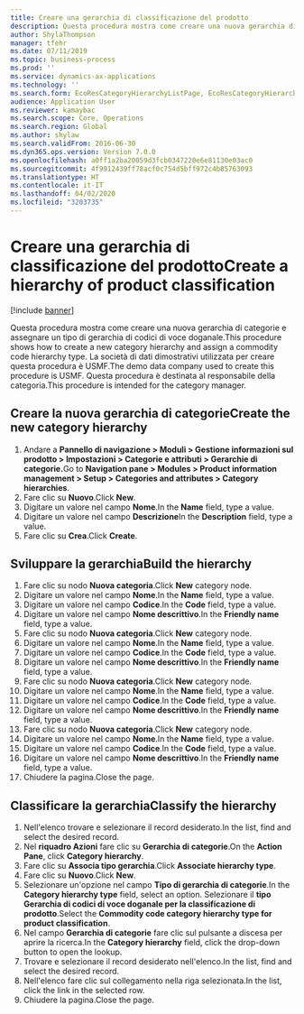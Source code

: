 ```yaml
---
title: Creare una gerarchia di classificazione del prodotto
description: Questa procedura mostra come creare una nuova gerarchia di categorie e assegnare un tipo di gerarchia di codici di voce doganale.
author: ShylaThompson
manager: tfehr
ms.date: 07/11/2019
ms.topic: business-process
ms.prod: ''
ms.service: dynamics-ax-applications
ms.technology: ''
ms.search.form: EcoResCategoryHierarchyListPage, EcoResCategoryHierarchyCreate, EcoResCategory, EcoResCategoryHierarchyRole
audience: Application User
ms.reviewer: kamaybac
ms.search.scope: Core, Operations
ms.search.region: Global
ms.author: shylaw
ms.search.validFrom: 2016-06-30
ms.dyn365.ops.version: Version 7.0.0
ms.openlocfilehash: a0ff1a2ba20059d3fcb0347220e6e81130e03ac0
ms.sourcegitcommit: 4f9912439ff78acf0c754d5bff972c4b85763093
ms.translationtype: HT
ms.contentlocale: it-IT
ms.lasthandoff: 04/02/2020
ms.locfileid: "3203735"
---
```

# <a name="create-a-hierarchy-of-product-classification"></a><span data-ttu-id="5f7fc-103">Creare una gerarchia di classificazione del prodotto</span><span class="sxs-lookup"><span data-stu-id="5f7fc-103">Create a hierarchy of product classification</span></span>

[!include [banner](../../includes/banner.md)]

<span data-ttu-id="5f7fc-104">Questa procedura mostra come creare una nuova gerarchia di categorie e assegnare un tipo di gerarchia di codici di voce doganale.</span><span class="sxs-lookup"><span data-stu-id="5f7fc-104">This procedure shows how to create a new category hierarchy and assign a commodity code hierarchy type.</span></span> <span data-ttu-id="5f7fc-105">La società di dati dimostrativi utilizzata per creare questa procedura è USMF.</span><span class="sxs-lookup"><span data-stu-id="5f7fc-105">The demo data company used to create this procedure is USMF.</span></span> <span data-ttu-id="5f7fc-106">Questa procedura è destinata al responsabile della categoria.</span><span class="sxs-lookup"><span data-stu-id="5f7fc-106">This procedure is intended for the category manager.</span></span>


## <a name="create-the-new-category-hierarchy"></a><span data-ttu-id="5f7fc-107">Creare la nuova gerarchia di categorie</span><span class="sxs-lookup"><span data-stu-id="5f7fc-107">Create the new category hierarchy</span></span>
1. <span data-ttu-id="5f7fc-108">Andare a **Pannello di navigazione > Moduli > Gestione informazioni sul prodotto > Impostazioni > Categorie e attributi > Gerarchie di categorie.**</span><span class="sxs-lookup"><span data-stu-id="5f7fc-108">Go to **Navigation pane > Modules > Product information management > Setup > Categories and attributes > Category hierarchies**.</span></span>
2. <span data-ttu-id="5f7fc-109">Fare clic su **Nuovo**.</span><span class="sxs-lookup"><span data-stu-id="5f7fc-109">Click **New**.</span></span>
3. <span data-ttu-id="5f7fc-110">Digitare un valore nel campo **Nome**.</span><span class="sxs-lookup"><span data-stu-id="5f7fc-110">In the **Name** field, type a value.</span></span>
4. <span data-ttu-id="5f7fc-111">Digitare un valore nel campo **Descrizione**</span><span class="sxs-lookup"><span data-stu-id="5f7fc-111">In the **Description** field, type a value.</span></span>
5. <span data-ttu-id="5f7fc-112">Fare clic su **Crea**.</span><span class="sxs-lookup"><span data-stu-id="5f7fc-112">Click **Create**.</span></span>

## <a name="build-the-hierarchy"></a><span data-ttu-id="5f7fc-113">Sviluppare la gerarchia</span><span class="sxs-lookup"><span data-stu-id="5f7fc-113">Build the hierarchy</span></span>
1. <span data-ttu-id="5f7fc-114">Fare clic su nodo **Nuova categoria**.</span><span class="sxs-lookup"><span data-stu-id="5f7fc-114">Click **New** category node.</span></span>
2. <span data-ttu-id="5f7fc-115">Digitare un valore nel campo **Nome**.</span><span class="sxs-lookup"><span data-stu-id="5f7fc-115">In the **Name** field, type a value.</span></span>
3. <span data-ttu-id="5f7fc-116">Digitare un valore nel campo **Codice**.</span><span class="sxs-lookup"><span data-stu-id="5f7fc-116">In the **Code** field, type a value.</span></span>
4. <span data-ttu-id="5f7fc-117">Digitare un valore nel campo **Nome descrittivo**.</span><span class="sxs-lookup"><span data-stu-id="5f7fc-117">In the **Friendly name** field, type a value.</span></span>
5. <span data-ttu-id="5f7fc-118">Fare clic su nodo **Nuova categoria**.</span><span class="sxs-lookup"><span data-stu-id="5f7fc-118">Click **New** category node.</span></span>
6. <span data-ttu-id="5f7fc-119">Digitare un valore nel campo **Nome**.</span><span class="sxs-lookup"><span data-stu-id="5f7fc-119">In the **Name** field, type a value.</span></span>
7. <span data-ttu-id="5f7fc-120">Digitare un valore nel campo **Codice**.</span><span class="sxs-lookup"><span data-stu-id="5f7fc-120">In the **Code** field, type a value.</span></span>
8. <span data-ttu-id="5f7fc-121">Digitare un valore nel campo **Nome descrittivo**.</span><span class="sxs-lookup"><span data-stu-id="5f7fc-121">In the **Friendly name** field, type a value.</span></span>
9. <span data-ttu-id="5f7fc-122">Fare clic su nodo **Nuova categoria**.</span><span class="sxs-lookup"><span data-stu-id="5f7fc-122">Click **New** category node.</span></span>
10. <span data-ttu-id="5f7fc-123">Digitare un valore nel campo **Nome**.</span><span class="sxs-lookup"><span data-stu-id="5f7fc-123">In the **Name** field, type a value.</span></span>
11. <span data-ttu-id="5f7fc-124">Digitare un valore nel campo **Codice**.</span><span class="sxs-lookup"><span data-stu-id="5f7fc-124">In the **Code** field, type a value.</span></span>
12. <span data-ttu-id="5f7fc-125">Digitare un valore nel campo **Nome descrittivo**.</span><span class="sxs-lookup"><span data-stu-id="5f7fc-125">In the **Friendly name** field, type a value.</span></span>
13. <span data-ttu-id="5f7fc-126">Fare clic su nodo **Nuova categoria**.</span><span class="sxs-lookup"><span data-stu-id="5f7fc-126">Click **New** category node.</span></span>
14. <span data-ttu-id="5f7fc-127">Digitare un valore nel campo **Nome**.</span><span class="sxs-lookup"><span data-stu-id="5f7fc-127">In the **Name** field, type a value.</span></span>
15. <span data-ttu-id="5f7fc-128">Digitare un valore nel campo **Codice**.</span><span class="sxs-lookup"><span data-stu-id="5f7fc-128">In the **Code** field, type a value.</span></span>
16. <span data-ttu-id="5f7fc-129">Digitare un valore nel campo **Nome descrittivo**.</span><span class="sxs-lookup"><span data-stu-id="5f7fc-129">In the **Friendly name** field, type a value.</span></span>
17. <span data-ttu-id="5f7fc-130">Chiudere la pagina.</span><span class="sxs-lookup"><span data-stu-id="5f7fc-130">Close the page.</span></span>

## <a name="classify-the-hierarchy"></a><span data-ttu-id="5f7fc-131">Classificare la gerarchia</span><span class="sxs-lookup"><span data-stu-id="5f7fc-131">Classify the hierarchy</span></span>
1. <span data-ttu-id="5f7fc-132">Nell'elenco trovare e selezionare il record desiderato.</span><span class="sxs-lookup"><span data-stu-id="5f7fc-132">In the list, find and select the desired record.</span></span>
2. <span data-ttu-id="5f7fc-133">Nel **riquadro Azioni** fare clic su **Gerarchia di categorie**.</span><span class="sxs-lookup"><span data-stu-id="5f7fc-133">On the **Action Pane**, click **Category hierarchy**.</span></span>
3. <span data-ttu-id="5f7fc-134">Fare clic su **Associa tipo gerarchia**.</span><span class="sxs-lookup"><span data-stu-id="5f7fc-134">Click **Associate hierarchy type**.</span></span>
4. <span data-ttu-id="5f7fc-135">Fare clic su **Nuovo**.</span><span class="sxs-lookup"><span data-stu-id="5f7fc-135">Click **New**.</span></span>
5. <span data-ttu-id="5f7fc-136">Selezionare un'opzione nel campo **Tipo di gerarchia di categorie**.</span><span class="sxs-lookup"><span data-stu-id="5f7fc-136">In the **Category hierarchy type** field, select an option.</span></span> <span data-ttu-id="5f7fc-137">Selezionare il **tipo Gerarchia di codici di voce doganale per la classificazione di prodotto**.</span><span class="sxs-lookup"><span data-stu-id="5f7fc-137">Select the **Commodity code category hierarchy type for product classification**.</span></span>  
6. <span data-ttu-id="5f7fc-138">Nel campo **Gerarchia di categorie** fare clic sul pulsante a discesa per aprire la ricerca.</span><span class="sxs-lookup"><span data-stu-id="5f7fc-138">In the **Category hierarchy** field, click the drop-down button to open the lookup.</span></span>
7. <span data-ttu-id="5f7fc-139">Trovare e selezionare il record desiderato nell'elenco.</span><span class="sxs-lookup"><span data-stu-id="5f7fc-139">In the list, find and select the desired record.</span></span>
8. <span data-ttu-id="5f7fc-140">Nell'elenco fare clic sul collegamento nella riga selezionata.</span><span class="sxs-lookup"><span data-stu-id="5f7fc-140">In the list, click the link in the selected row.</span></span>
9. <span data-ttu-id="5f7fc-141">Chiudere la pagina.</span><span class="sxs-lookup"><span data-stu-id="5f7fc-141">Close the page.</span></span>


